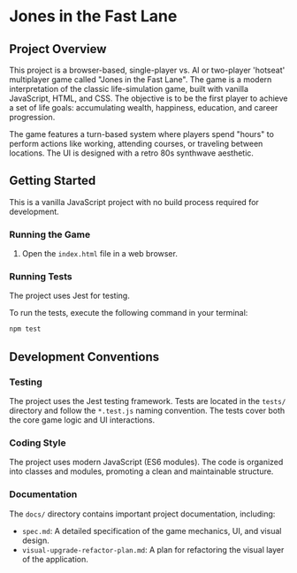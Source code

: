 # Jones in the Fast Lane

## Project Overview

This project is a browser-based, single-player vs. AI or two-player 'hotseat' multiplayer game called "Jones in the Fast Lane". The game is a modern interpretation of the classic life-simulation game, built with vanilla JavaScript, HTML, and CSS. The objective is to be the first player to achieve a set of life goals: accumulating wealth, happiness, education, and career progression.

The game features a turn-based system where players spend "hours" to perform actions like working, attending courses, or traveling between locations. The UI is designed with a retro 80s synthwave aesthetic.

## Getting Started

This is a vanilla JavaScript project with no build process required for development.

### Running the Game

1.  Open the `index.html` file in a web browser.

### Running Tests

The project uses Jest for testing.

To run the tests, execute the following command in your terminal:

```bash
npm test
```

## Development Conventions

### Testing

The project uses the Jest testing framework. Tests are located in the `tests/` directory and follow the `*.test.js` naming convention. The tests cover both the core game logic and UI interactions.

### Coding Style

The project uses modern JavaScript (ES6 modules). The code is organized into classes and modules, promoting a clean and maintainable structure.

### Documentation

The `docs/` directory contains important project documentation, including:
-   `spec.md`: A detailed specification of the game mechanics, UI, and visual design.
-   `visual-upgrade-refactor-plan.md`: A plan for refactoring the visual layer of the application.
